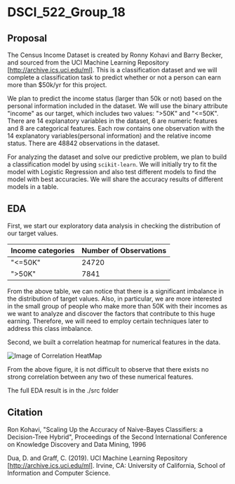 # DSCI_522_Group_18

## Proposal

The Census Income Dataset is created by Ronny Kohavi and Barry Becker, and sourced from the UCI Machine Learning Repository [http://archive.ics.uci.edu/ml]. This is a classification dataset and we will complete a classification task to predict whether or not a person can earn more than $50k/yr for this project. 

We plan to predict the income status (larger than 50k or not) based on the personal information included in the dataset. We will use the binary attribute "income" as our target, which includes two values: ">50K" and "<=50K". There are 14 explanatory variables in the dataset, 6 are numeric features and 8 are categorical features. Each row contains one observation with the 14 explanatory variables(personal information) and the relative income status. There are 48842 observations in the dataset.

For analyzing the dataset and solve our predictive problem, we plan to build a classification model by using `scikit-learn`. We will initially try to fit the model with Logistic Regression and also test different models to find the model with best accuracies. We will share the accuracy results of different models in a table.

## EDA

First, we start our exploratory data analysis in checking the distribution of our target values.

Income categories | Number of Observations
------------ | -------------
"<=50K" | 24720
">50K"  | 7841

From the above table, we can notice that there is a significant imbalance in the distribution of target values. Also, in particular, we are more interested in the small group of people who make more than 50K with their incomes as we want to analyze and discover the factors that contribute to this huge earning. Therefore, we will need to employ certain techniques later to address this class imbalance.


Second, we built a correlation heatmap for numerical features in the data. 

![Image of Correlation HeatMap](https://raw.githubusercontent.com/fei-chang/DSCI_522_Group_18/main/img/Correlation_HeatMap.png)

From the above figure, it is not difficult to observe that there exists no strong correlation between any two of these numerical features. 


The full EDA result is in the ./src folder

## Citation
Ron Kohavi, "Scaling Up the Accuracy of Naive-Bayes Classifiers: a Decision-Tree Hybrid", Proceedings of the Second International Conference on Knowledge Discovery and Data Mining, 1996

Dua, D. and Graff, C. (2019). UCI Machine Learning Repository [http://archive.ics.uci.edu/ml]. Irvine, CA: University of California, School of Information and Computer Science.
